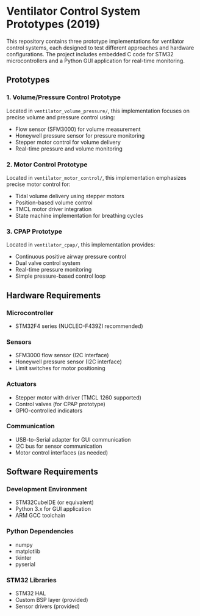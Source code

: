 # Ventilator Control System Prototypes (2019)

This repository contains three prototype implementations for ventilator control systems, each designed to test different approaches and hardware configurations. The project includes embedded C code for STM32 microcontrollers and a Python GUI application for real-time monitoring.

## Prototypes

### 1. Volume/Pressure Control Prototype
Located in `ventilator_volume_pressure/`, this implementation focuses on precise volume and pressure control using:
- Flow sensor (SFM3000) for volume measurement
- Honeywell pressure sensor for pressure monitoring
- Stepper motor control for volume delivery
- Real-time pressure and volume monitoring

### 2. Motor Control Prototype
Located in `ventilator_motor_control/`, this implementation emphasizes precise motor control for:
- Tidal volume delivery using stepper motors
- Position-based volume control
- TMCL motor driver integration
- State machine implementation for breathing cycles

### 3. CPAP Prototype
Located in `ventilator_cpap/`, this implementation provides:
- Continuous positive airway pressure control
- Dual valve control system
- Real-time pressure monitoring
- Simple pressure-based control loop

## Hardware Requirements

### Microcontroller
- STM32F4 series (NUCLEO-F439ZI recommended)

### Sensors
- SFM3000 flow sensor (I2C interface)
- Honeywell pressure sensor (I2C interface)
- Limit switches for motor positioning

### Actuators
- Stepper motor with driver (TMCL 1260 supported)
- Control valves (for CPAP prototype)
- GPIO-controlled indicators

### Communication
- USB-to-Serial adapter for GUI communication
- I2C bus for sensor communication
- Motor control interfaces (as needed)

## Software Requirements

### Development Environment
- STM32CubeIDE (or equivalent)
- Python 3.x for GUI application
- ARM GCC toolchain

### Python Dependencies
- numpy
- matplotlib
- tkinter
- pyserial

### STM32 Libraries
- STM32 HAL
- Custom BSP layer (provided)
- Sensor drivers (provided)
